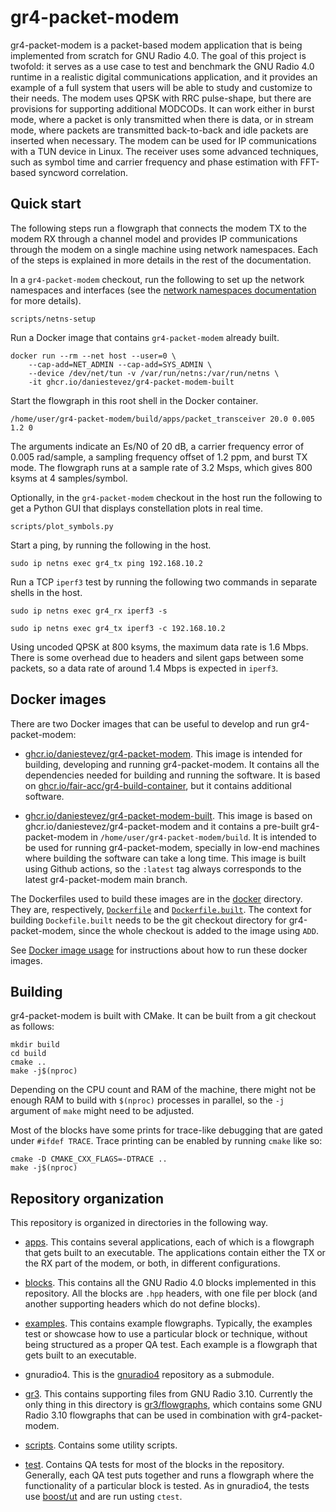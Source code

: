# gr4-packet-modem

gr4-packet-modem is a packet-based modem application that is being implemented
from scratch for GNU Radio 4.0. The goal of this project is twofold: it serves
as a use case to test and benchmark the GNU Radio 4.0 runtime in a realistic
digital communications application, and it provides an example of a full system
that users will be able to study and customize to their needs. The modem uses
QPSK with RRC pulse-shape, but there are provisions for supporting additional
MODCODs. It can work either in burst mode, where a packet is only transmitted
when there is data, or in stream mode, where packets are transmitted
back-to-back and idle packets are inserted when necessary. The modem can be used
for IP communications with a TUN device in Linux. The receiver uses some
advanced techniques, such as symbol time and carrier frequency and phase
estimation with FFT-based syncword correlation.

## Quick start

The following steps run a flowgraph that connects the modem TX to the modem RX
through a channel model and provides IP communications through the modem on a
single machine using network namespaces. Each of the steps is explained in more
details in the rest of the documentation.

In a `gr4-packet-modem` checkout, run the following to set up the network
namespaces and interfaces (see the [network namespaces
documentation](docs/netns.md) for more details).

```
scripts/netns-setup
```

Run a Docker image that contains `gr4-packet-modem` already built.

```
docker run --rm --net host --user=0 \
    --cap-add=NET_ADMIN --cap-add=SYS_ADMIN \
    --device /dev/net/tun -v /var/run/netns:/var/run/netns \
    -it ghcr.io/daniestevez/gr4-packet-modem-built
```

Start the flowgraph in this root shell in the Docker container.

```
/home/user/gr4-packet-modem/build/apps/packet_transceiver 20.0 0.005 1.2 0
```

The arguments indicate an Es/N0 of 20 dB, a carrier frequency error of 0.005
rad/sample, a sampling frequency offset of 1.2 ppm, and burst TX mode. The
flowgraph runs at a sample rate of 3.2 Msps, which gives 800 ksyms at 4
samples/symbol.

Optionally, in the `gr4-packet-modem` checkout in the host run the following to
get a Python GUI that displays constellation plots in real time.

```
scripts/plot_symbols.py
```

Start a ping, by running the following in the host.

```
sudo ip netns exec gr4_tx ping 192.168.10.2
```

Run a TCP `iperf3` test by running the following two commands in separate shells in the host.

```
sudo ip netns exec gr4_rx iperf3 -s
```

```
sudo ip netns exec gr4_tx iperf3 -c 192.168.10.2
```

Using uncoded QPSK at 800 ksyms, the maximum data rate is 1.6 Mbps. There is
some overhead due to headers and silent gaps between some packets, so a data
rate of around 1.4 Mbps is expected in `iperf3`.

## Docker images

There are two Docker images that can be useful to develop and run gr4-packet-modem:

- [ghcr.io/daniestevez/gr4-packet-modem](https://github.com/users/daniestevez/packages/container/package/gr4-packet-modem). This
  image is intended for building, developing and running gr4-packet-modem. It
  contains all the dependencies needed for building and running the software. It
  is based on
  [ghcr.io/fair-acc/gr4-build-container](https://github.com/orgs/fair-acc/packages/container/package/gr4-build-container),
  but it contains additional software.

- [ghcr.io/daniestevez/gr4-packet-modem-built](https://github.com/users/daniestevez/packages/container/package/gr4-packet-modem-built). This
  image is based on ghcr.io/daniestevez/gr4-packet-modem and it contains a
  pre-built gr4-packet-modem in `/home/user/gr4-packet-modem/build`. It is
  intended to be used for running gr4-packet-modem, specially in low-end
  machines where building the software can take a long time. This image is built
  using Github actions, so the `:latest` tag always corresponds to the latest
  gr4-packet-modem main branch.

The Dockerfiles used to build these images are in the [docker](docker)
directory. They are, respectively, [`Dockerfile`](docker/Dockerfile) and
[`Dockerfile.built`](docker/Dockerfile.built). The context for building
`Dockefile.built` needs to be the git checkout directory for gr4-packet-modem,
since the whole checkout is added to the image using `ADD`.

See [Docker image usage](docs/Docker.md) for instructions about how to run these
docker images.

## Building

gr4-packet-modem is built with CMake. It can be built from a git checkout as follows:

```
mkdir build
cd build
cmake ..
make -j$(nproc)
```

Depending on the CPU count and RAM of the machine, there might not be enough RAM
to build with `$(nproc)` processes in parallel, so the `-j` argument of `make`
might need to be adjusted.

Most of the blocks have some prints for trace-like debugging that are gated
under `#ifdef TRACE`. Trace printing can be enabled by running `cmake` like so:

```
cmake -D CMAKE_CXX_FLAGS=-DTRACE ..
make -j$(nproc)
```

## Repository organization

This repository is organized in directories in the following way.

* [apps](apps). This contains several applications, each of which is a flowgraph
  that gets built to an executable. The applications contain either the TX or
  the RX part of the modem, or both, in different configurations.

* [blocks](blocks). This contains all the GNU Radio 4.0 blocks implemented in
  this repository. All the blocks are `.hpp` headers, with one file per block
  (and another supporting headers which do not define blocks).

* [examples](examples). This contains example flowgraphs. Typically, the
  examples test or showcase how to use a particular block or technique, without
  being structured as a proper QA test. Each example is a flowgraph that gets
  built to an executable.

* gnuradio4. This is the [gnuradio4](https://github.com/fair-acc/gnuradio4)
  repository as a submodule.

* [gr3](gr3). This contains supporting files from GNU Radio 3.10. Currently the
  only thing in this directory is [gr3/flowgraphs](gr3/flowgraphs), which
  contains some GNU Radio 3.10 flowgraphs that can be used in combination with
  gr4-packet-modem.

* [scripts](scripts). Contains some utility scripts.

* [test](test). Contains QA tests for most of the blocks in the
  repository. Generally, each QA test puts together and runs a flowgraph where
  the functionality of a particular block is tested. As in gnuradio4, the tests
  use [boost/ut](https://github.com/boost-ext/ut) and are run usting `ctest`.

